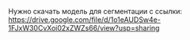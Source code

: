 Нужно скачать модель для сегментации с ссылки: https://drive.google.com/file/d/1o1eAUDSw4e-1FJxW30CvXoi02xZWZs66/view?usp=sharing
